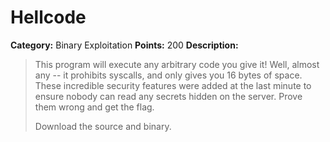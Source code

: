 # Hellcode

**Category:** Binary Exploitation
**Points:** 200
**Description:**

> This program will execute any arbitrary code you give it! 
> Well, almost any -- it prohibits syscalls, and only gives you 16 bytes of space.
> These incredible security features were added at the last minute to ensure nobody
> can read any secrets hidden on the server. Prove them wrong and get the flag. 
>
> Download the source and binary.
